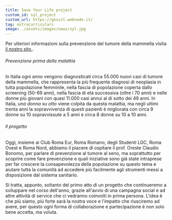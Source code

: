 ```yaml
---
title: Save Your Life project
custom_id: syl_project
custom_url: https://gesvit.webnode.it/
tag: extracurriculars
image: ./assets/images/news/syl.jpg
---
```


Per ulteriori informazioni sulla prevenzione del tumore della mammella visita [il nostro sito ]( https://gesvit.webnode.it/).

######  Prevenzione prima della malattia
In Italia ogni anno vengono diagnosticati circa 55.000 nuovi casi di tumore della mammella, che rappresenta la più frequente diagnosi di neoplasia in tutta popolazione femminile, nella fascia di popolazione coperta dallo screening (50-69 anni), nella fascia di età successiva (oltre i 70 anni) e nelle donne più giovani con quasi 11.000 casi annui al di sotto dei 49 anni. In Italia, _una donna su otto_ viene colpita da questa malattia, ma negli ultimi trenta anni la sopravvivenza di questi pazienti è migliorata con circa 9 donne su 10 sopravvissute a 5 anni e circa 8 donne su 10 a 10 anni.


###### Il progetto
Oggi, insieme ai Club Roma Eur, Roma Romano, degli Studenti LGC, Roma Ovest e Roma Nord, abbiamo il piacere di ospitare il prof. Oreste Claudio Bonomo, per parlare di prevenzione al tumore al seno, ma soprattutto per scoprire come fare prevenzione e quali iniziative sono già state intraprese per far crescere la consapevolezza della popolazione su questo tema e aiutare tutta la comunità ad accedere più facilmente agli strumenti messi a disposizione dal sistema sanitario.

Si tratta, appunto, soltanto del primo atto di un progetto che continueremo a sviluppare nel corso dell'anno, grazie all'avvio di una campagna social e ad altre attività di service che ci vedranno coinvolti in prima persona. L'idea è che più siamo, più forte sarà la nostra voce e l'impatto che riusciremo ad avere, per questo ogni forma di collaborazione e partecipazione è non solo bene accetta, ma voluta.